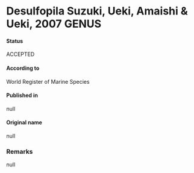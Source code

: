 Desulfopila Suzuki, Ueki, Amaishi & Ueki, 2007 GENUS
=======

#### Status
ACCEPTED

#### According to
World Register of Marine Species

#### Published in
null

#### Original name
null

### Remarks
null